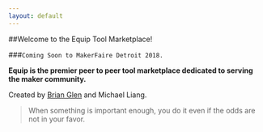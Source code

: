 ```yaml
---
layout: default
---
```


##Welcome to the Equip Tool Marketplace!
  
###`Coming Soon to MakerFaire Detroit 2018.`

**Equip is the premier peer to peer tool marketplace dedicated to serving the maker community.**

Created by [Brian Glen](www.brianglen.com) and Michael Liang.

> When something is important enough, you do it even if the odds are not in your favor.